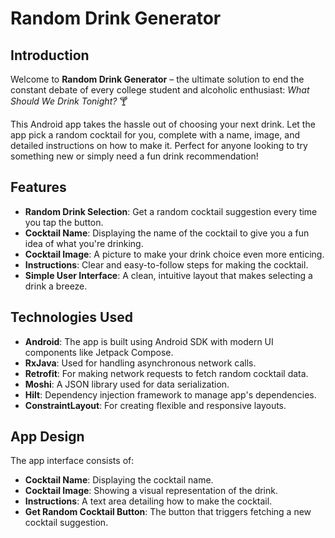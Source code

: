 # Random Drink Generator

## Introduction

Welcome to **Random Drink Generator** – the ultimate solution to end the constant debate of every college student and alcoholic enthusiast: *What Should We Drink Tonight?* 🍸

This Android app takes the hassle out of choosing your next drink. Let the app pick a random cocktail for you, complete with a name, image, and detailed instructions on how to make it. Perfect for anyone looking to try something new or simply need a fun drink recommendation!

## Features

- **Random Drink Selection**: Get a random cocktail suggestion every time you tap the button.
- **Cocktail Name**: Displaying the name of the cocktail to give you a fun idea of what you're drinking.
- **Cocktail Image**: A picture to make your drink choice even more enticing.
- **Instructions**: Clear and easy-to-follow steps for making the cocktail.
- **Simple User Interface**: A clean, intuitive layout that makes selecting a drink a breeze.

## Technologies Used

- **Android**: The app is built using Android SDK with modern UI components like Jetpack Compose.
- **RxJava**: Used for handling asynchronous network calls.
- **Retrofit**: For making network requests to fetch random cocktail data.
- **Moshi**: A JSON library used for data serialization.
- **Hilt**: Dependency injection framework to manage app's dependencies.
- **ConstraintLayout**: For creating flexible and responsive layouts.
  
## App Design

The app interface consists of:

- **Cocktail Name**: Displaying the cocktail name.
- **Cocktail Image**: Showing a visual representation of the drink.
- **Instructions**: A text area detailing how to make the cocktail.
- **Get Random Cocktail Button**: The button that triggers fetching a new cocktail suggestion.
